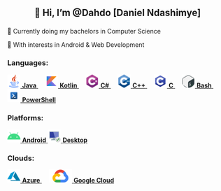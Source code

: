 
## <p align="center">👋 Hi, I’m @Dahdo [Daniel Ndashimye]</p>
<p>🌱 Currently doing my bachelors in Computer Science</p>
<p>👀 With interests in Android & Web Development</p>
  
### Languages:
<a href="https://www.java.com/en/"><img src="res/java.png" height=30px>      **Java**     </a> &nbsp;&nbsp;&nbsp;
<a href="https://kotlinlang.org/"><img src="res/kotlin.png" height=30px>      **Kotlin**     </a> &nbsp;&nbsp;&nbsp;
<a href="https://dotnet.microsoft.com/en-us/languages/csharp"><img src="res/csharo.png" height=30px>      **C#**     </a> &nbsp;&nbsp;&nbsp;
<a href="https://isocpp.org"><img src="res/cpp.png" height=30px>      **C++**     </a> &nbsp;&nbsp;&nbsp;
<a href="https://en.wikipedia.org/wiki/C_(programming_language)"><img src="res/c.png" height=30px>      **C**     </a> &nbsp;&nbsp;&nbsp;
<a href="https://www.gnu.org/software/bash/"><img src="res/bash.png" height=30px>        **Bash**       </a> &nbsp;&nbsp;&nbsp;
<a href="https://learn.microsoft.com/en-us/powershell/">  <img src="res/powershell.png" height=30px>  **PowerShell** </a>

### Platforms:
<a href="https://www.android.com/"><img src="res/android.png" height=30px>      **Android**     </a>
<a href="https://en.wikipedia.org/wiki/Application_software"><img src="res/desktop.png" height=30px>      **Desktop**     </a>

### Clouds:
<a href="https://azure.microsoft.com/en-us/"> <img src="res/azure.png" height=30px> **Azure**   </a> &nbsp;&nbsp;&nbsp;
<a href="https://cloud.google.com/">          <img src="res/googlecloud.png" height=30px>   **Google Cloud**  </a>

